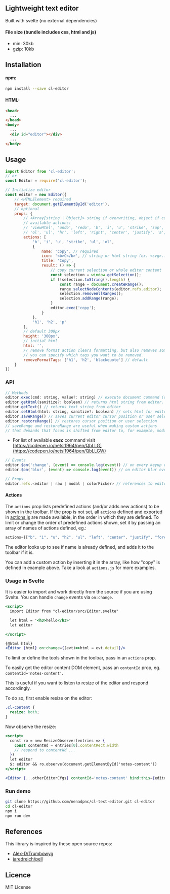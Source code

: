 ## Lightweight text editor

Built with svelte (no external dependencies) 

#### File size (bundle includes css, html and js)
* min: 30kb
* gzip: 10kb

## Installation

#### npm:

```bash
npm install --save cl-editor
```

#### HTML:

```html
<head>
  ...
</head>
<body>
  ...
  <div id="editor"></div>
  ...
</body>
```

## Usage
```js
import Editor from 'cl-editor';
// or
const Editor = require('cl-editor');
```
```js
// Initialize editor
const editor = new Editor({
    // <HTMLElement> required
    target: document.getElementById('editor'),
    // optional
    props: {
        // <Array[string | Object]> string if overwriting, object if customizing/creating
        // available actions:
        // 'viewHtml', 'undo', 'redo', 'b', 'i', 'u', 'strike', 'sup', 'sub', 'h1', 'h2', 'p', 'blockquote', 
        // 'ol', 'ul', 'hr', 'left', 'right', 'center', 'justify', 'a', 'image', 'forecolor', 'backcolor', 'removeFormat'
        actions: [
            'b', 'i', 'u', 'strike', 'ul', 'ol',
            {
                name: 'copy', // required
                icon: '<b>C</b>', // string or html string (ex. <svg>...</svg>)
                title: 'Copy',
                result: () => {
                    // copy current selection or whole editor content
                    const selection = window.getSelection();
                    if (!selection.toString().length) {
                        const range = document.createRange();
                        range.selectNodeContents(editor.refs.editor);
                        selection.removeAllRanges();
                        selection.addRange(range);
                    }
                    editor.exec('copy');
                }
            },
            'h1', 'h2', 'p'
        ],
        // default 300px
        height: '300px',
        // initial html
        html: '',
        // remove format action clears formatting, but also removes some html tags.
        // you can specify which tags you want to be removed.
        removeFormatTags: ['h1', 'h2', 'blackquote'] // default
    }
})
```

### API
```js
// Methods
editor.exec(cmd: string, value?: string) // execute document command (document.executeCommand(cmd, false, value))
editor.getHtml(sanitize?: boolean) // returns html string from editor. if passed true as argument, html will be sanitized before return
editor.getText() // returns text string from editor
editor.setHtml(html: string, sanitize?: boolean) // sets html for editor. if second argument is true, html will be sanitized
editor.saveRange() // saves current editor cursor position or user selection
editor.restoreRange() // restores cursor position or user selection
// saveRange and restoreRange are useful when making custom actions
// that demands that focus is shifted from editor to, for example, modal window.
```
* For list of available _**exec**_ command visit [https://codepen.io/netsi1964/pen/QbLLG](https://codepen.io/netsi1964/pen/QbLLGW)
```js
// Events
editor.$on('change', (event) => console.log(event)) // on every keyup event
editor.$on('blur', (event) => console.log(event)) // on editor blur event
```
```js
// Props
editor.refs.<editor | raw | modal | colorPicker> // references to editor, raw (textarea), modal and colorPicker HTMLElements
```

#### Actions

The `actions` prop lists predefined actions (and/or adds new actions) to be shown in the toolbar.
If the prop is not set, all `actions` defined and exported in [actions.js](src/helpers/actions.js) are made available, in the order in which they are defined.
To limit or change the order of predefined actions shown, set it by passing an array of names of actions defined, eg.:
```js
actions={["b", "i", "u", "h2", "ul", "left", "center", "justify", "forecolor"]}
```
The editor looks up to see if name is already defined, and adds it to the toolbar if it is.

You can add a custom action by inserting it in the array, like how "copy" is defined in example above. Take a look at `actions.js` for more examples.


### Usage in Svelte

It is easier to import and work directly from the source if you are using Svelte. You can handle `change` events via `on:change`.

```jsx
<script>
  import Editor from "cl-editor/src/Editor.svelte"

  let html = '<h3>hello</h3>'
  let editor

</script>

{@html html}
<Editor {html} on:change={(evt)=>html = evt.detail}/>
```

To limit or define the tools shown in the toolbar, pass in an `actions` prop.

To easily get the editor content DOM element, pass an `contentId` prop, eg. `contentId='notes-content'`.

This is useful if you want to listen to resize of the editor and respond accordingly.

To do so, first enable resize on the editor:

```css
.cl-content {
  resize: both;
}
```

Now observe the resize:

```jsx
<script>
  const ro = new ResizeObserver(entries => {
    const contentWd = entries[0].contentRect.width
    // respond to contentWd ...
  })
  let editor
  $: editor && ro.observe(document.getElementById('notes-content'))
</script>

<Editor {...otherEditorCfgs} contentId='notes-content' bind:this={editor} />
```

### Run demo
```bash
git clone https://github.com/nenadpnc/cl-text-editor.git cl-editor
cd cl-editor
npm i
npm run dev
```

## References
This library is inspired by these open source repos:
- [Alex-D/Trumbowyg](https://github.com/Alex-D/Trumbowyg)
- [jaredreich/pell](https://github.com/jaredreich/pell)

## Licence

MIT License
